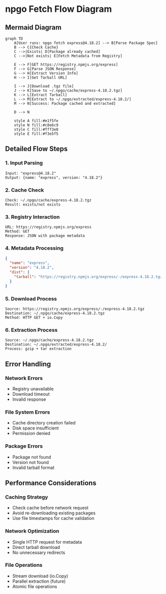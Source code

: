# npgo Fetch Flow Diagram

## Mermaid Diagram

```mermaid
graph TD
    A[User runs: npgo fetch express@4.18.2] --> B[Parse Package Spec]
    B --> C{Check Cache}
    C -->|Exists| D[Package already cached]
    C -->|Not exists| E[Fetch Metadata from Registry]
    
    E --> F[GET https://registry.npmjs.org/express]
    F --> G[Parse JSON Response]
    G --> H[Extract Version Info]
    H --> I[Get Tarball URL]
    
    I --> J[Download .tgz file]
    J --> K[Save to ~/.npgo/cache/express-4.18.2.tgz]
    K --> L[Extract Tarball]
    L --> M[Extract to ~/.npgo/extracted/express-4.18.2/]
    M --> N[Success: Package cached and extracted]
    
    D --> N
    
    style A fill:#e1f5fe
    style N fill:#c8e6c9
    style C fill:#fff3e0
    style E fill:#f3e5f5
```

## Detailed Flow Steps

### 1. Input Parsing
```
Input: "express@4.18.2"
Output: {name: "express", version: "4.18.2"}
```

### 2. Cache Check
```
Check: ~/.npgo/cache/express-4.18.2.tgz
Result: exists/not exists
```

### 3. Registry Interaction
```
URL: https://registry.npmjs.org/express
Method: GET
Response: JSON with package metadata
```

### 4. Metadata Processing
```json
{
  "name": "express",
  "version": "4.18.2",
  "dist": {
    "tarball": "https://registry.npmjs.org/express/-/express-4.18.2.tgz"
  }
}
```

### 5. Download Process
```
Source: https://registry.npmjs.org/express/-/express-4.18.2.tgz
Destination: ~/.npgo/cache/express-4.18.2.tgz
Method: HTTP GET + io.Copy
```

### 6. Extraction Process
```
Source: ~/.npgo/cache/express-4.18.2.tgz
Destination: ~/.npgo/extracted/express-4.18.2/
Process: gzip + tar extraction
```

## Error Handling

### Network Errors
- Registry unavailable
- Download timeout
- Invalid response

### File System Errors
- Cache directory creation failed
- Disk space insufficient
- Permission denied

### Package Errors
- Package not found
- Version not found
- Invalid tarball format

## Performance Considerations

### Caching Strategy
- Check cache before network request
- Avoid re-downloading existing packages
- Use file timestamps for cache validation

### Network Optimization
- Single HTTP request for metadata
- Direct tarball download
- No unnecessary redirects

### File Operations
- Stream download (io.Copy)
- Parallel extraction (future)
- Atomic file operations
